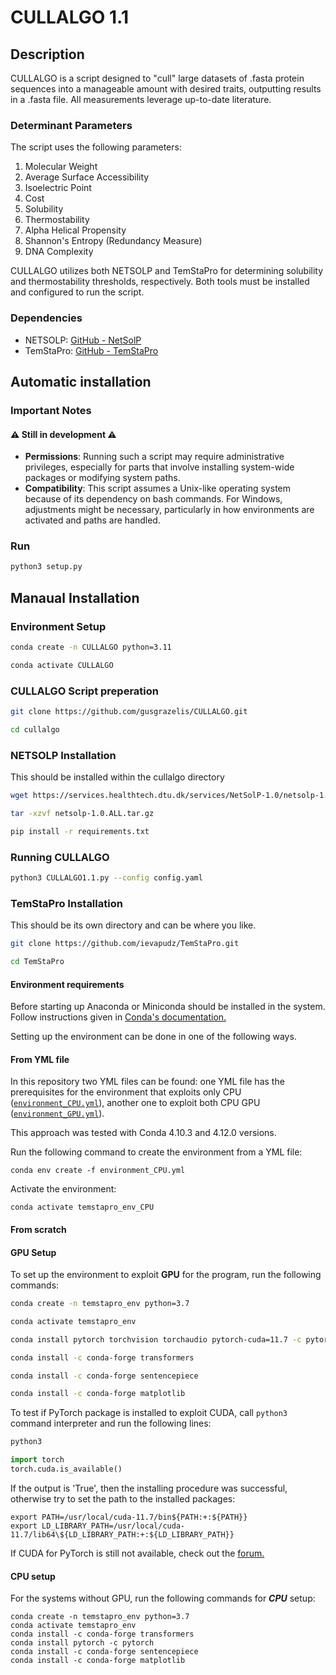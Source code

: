 # CULLALGO 1.1

## Description
CULLALGO is a script designed to "cull" large datasets of .fasta protein sequences into a manageable amount with desired traits, outputting results in a .fasta file. All measurements leverage up-to-date literature.

### Determinant Parameters
The script uses the following parameters:
1. Molecular Weight
2. Average Surface Accessibility
3. Isoelectric Point
4. Cost
5. Solubility
6. Thermostability
7. Alpha Helical Propensity
8. Shannon's Entropy (Redundancy Measure)
9. DNA Complexity

CULLALGO utilizes both NETSOLP and TemStaPro for determining solubility and thermostability thresholds, respectively. Both tools must be installed and configured to run the script.

### Dependencies
- NETSOLP: [GitHub - NetSolP](https://github.com/tvinet/NetSolP-1.0)
- TemStaPro: [GitHub - TemStaPro](https://github.com/ievapudz/TemStaPro)

## Automatic installation
### Important Notes
#### ⚠️ Still in development ⚠️
- **Permissions**: Running such a script may require administrative privileges, especially for parts that involve installing system-wide packages or modifying system paths.
- **Compatibility**: This script assumes a Unix-like operating system because of its dependency on bash commands. For Windows, adjustments might be necessary, particularly in how environments are activated and paths are handled.
### Run
```bash
python3 setup.py
```


## Manaual Installation
### Environment Setup
```bash
conda create -n CULLALGO python=3.11
```
```bash
conda activate CULLALGO
```

### CULLALGO Script preperation
```bash
git clone https://github.com/gusgrazelis/CULLALGO.git
```
```bash
cd cullalgo
```

### NETSOLP Installation
This should be installed within the cullalgo directory
```bash
wget https://services.healthtech.dtu.dk/services/NetSolP-1.0/netsolp-1.0.ALL.tar.gz
```
```bash
tar -xzvf netsolp-1.0.ALL.tar.gz
```
```bash
pip install -r requirements.txt
```

### Running CULLALGO
```bash
python3 CULLALGO1.1.py --config config.yaml
```

### TemStaPro Installation
This should be its own directory and can be where you like.
```bash
git clone https://github.com/ievapudz/TemStaPro.git
```
```bash
cd TemStaPro
```
#### Environment requirements

Before starting up Anaconda or Miniconda should be installed
in the system. Follow instructions given in 
[Conda's documentation.](https://docs.conda.io/projects/conda/en/latest/user-guide/install/linux.html)

Setting up the environment can be done in one of the following ways.

#### From YML file

In this repository two YML files can be found: one YML file
has the prerequisites for the environment that exploits only 
CPU ([`environment_CPU.yml`](./environment_CPU.yml)), another one to exploit both CPU 
GPU ([`environment_GPU.yml`](./environment_GPU.yml)).

This approach was tested with Conda 4.10.3 and 4.12.0 versions.

Run the following command to create the environment from a 
YML file:
```
conda env create -f environment_CPU.yml
```

Activate the environment:
```
conda activate temstapro_env_CPU
```

#### From scratch
#### GPU Setup
To set up the environment to exploit **GPU** for the program, run the following commands:
```bash
conda create -n temstapro_env python=3.7
```
```bash
conda activate temstapro_env
```
```bash
conda install pytorch torchvision torchaudio pytorch-cuda=11.7 -c pytorch -c nvidia
```
```bash
conda install -c conda-forge transformers
```
```bash
conda install -c conda-forge sentencepiece
```
```bash
conda install -c conda-forge matplotlib
```

To test if PyTorch package is installed to exploit CUDA,
call `python3` command interpreter and run the 
following lines:
```bash
python3
```
```python
import torch
torch.cuda.is_available()
```

If the output is 'True', then the installing procedure was successful,
otherwise try to set the path to the installed packages:
```
export PATH=/usr/local/cuda-11.7/bin${PATH:+:${PATH}}
export LD_LIBRARY_PATH=/usr/local/cuda-11.7/lib64\${LD_LIBRARY_PATH:+:${LD_LIBRARY_PATH}}
```

If CUDA for PyTorch is still not available, check out the [forum.](https://github.com/pytorch/pytorch/issues/30664)

#### CPU setup
For the systems without GPU, run the following commands for ***CPU*** setup:
```
conda create -n temstapro_env python=3.7
conda activate temstapro_env
conda install -c conda-forge transformers
conda install pytorch -c pytorch
conda install -c conda-forge sentencepiece
conda install -c conda-forge matplotlib
```